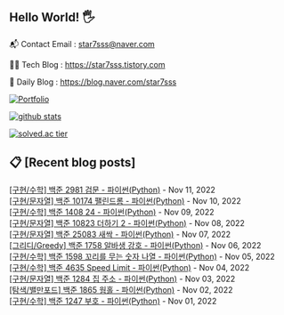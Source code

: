 ## Hello World! 🖐

📬 Contact Email : star7sss@naver.com

👨‍💻 Tech Blog : https://star7sss.tistory.com

🤪 Daily Blog : https://blog.naver.com/star7sss

[![Portfolio](https://img.shields.io/badge/Portfolio-%23000000.svg?style=for-the-badge&logo=firefox&logoColor=#FF7139)](https://fern-way-13f.notion.site/Jang-Thang-3b7b327981a2456c8ee5952eadb848b9)

[![github stats](https://github-readme-stats.vercel.app/api?username=jangThang&show_icons=true&hide_border=False)](https://star7sss.tistory.com)

[![solved.ac tier](http://mazassumnida.wtf/api/v2/generate_badge?boj=star7sss)](https://solved.ac/star7sss)

## 📋 [Recent blog posts]
[[구현/수학] 백준 2981 검문 - 파이썬(Python)](https://star7sss.tistory.com/548) - Nov 11, 2022<br>
[[구현/문자열] 백준 10174 팰린드롬 - 파이썬(Python)](https://star7sss.tistory.com/547) - Nov 10, 2022<br>
[[구현/수학] 백준 1408 24 - 파이썬(Python)](https://star7sss.tistory.com/589) - Nov 09, 2022<br>
[[구현/문자열] 백준 10823 더하기 2 - 파이썬(Python)](https://star7sss.tistory.com/545) - Nov 08, 2022<br>
[[구현/문자열] 백준 25083 새싹 - 파이썬(Python)](https://star7sss.tistory.com/544) - Nov 07, 2022<br>
[[그리디/Greedy] 백준 1758 알바생 강호 - 파이썬(Python)](https://star7sss.tistory.com/588) - Nov 06, 2022<br>
[[구현/수학] 백준 1598 꼬리를 무는 숫자 나열 - 파이썬(Python)](https://star7sss.tistory.com/538) - Nov 05, 2022<br>
[[구현/수학] 백준 4635 Speed Limit - 파이썬(Python)](https://star7sss.tistory.com/537) - Nov 04, 2022<br>
[[구현/문자열] 백준 1284 집 주소 - 파이썬(Python)](https://star7sss.tistory.com/536) - Nov 03, 2022<br>
[[탐색/밸만포드] 백준 1865 웜홀 - 파이썬(Python)](https://star7sss.tistory.com/587) - Nov 02, 2022<br>
[[구현/수학] 백준 1247 부호 - 파이썬(Python)](https://star7sss.tistory.com/535) - Nov 01, 2022<br>
